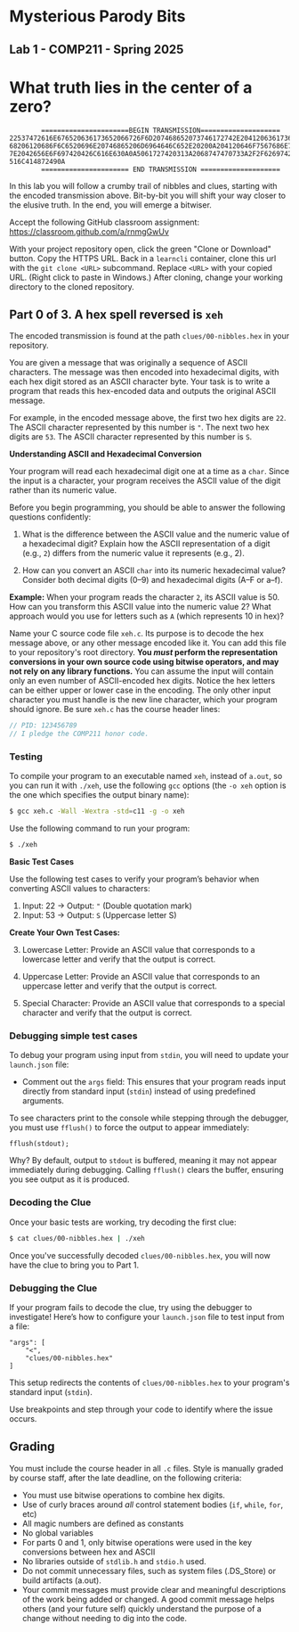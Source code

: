 # Mysterious Parody Bits

## Lab 1 - COMP211 - Spring 2025

# What truth lies in the center of a zero?

~~~plaintext
        ======================BEGIN TRANSMISSION====================
22537472616E676520636173652066726F6D207468652073746172742E2041206361736520776974
68206120686F6C6520696E20746865206D6964646C652E20200A204120646F7567686E75742E2220
7E2042656E6F697420426C616E630A0A5061727420313A2068747470733A2F2F6269742E6C792F33
516C414872490A
        ====================== END TRANSMISSION ====================
~~~

In this lab you will follow a crumby trail of nibbles and clues, starting with the encoded transmission above. Bit-by-bit you will shift your way closer to the elusive truth. In the end, you will emerge a bitwiser.

Accept the following GitHub classroom assignment: <https://classroom.github.com/a/rnmgGwUv>

With your project repository open, click the green "Clone or Download" button. Copy the HTTPS URL. Back in a `learncli` container, clone this url with the `git clone <URL>` subcommand. Replace `<URL>` with your copied URL. (Right click to paste in Windows.) After cloning, change your working directory to the cloned repository.

## Part 0 of 3. A hex spell reversed is `xeh`

The encoded transmission is found at the path `clues/00-nibbles.hex` in your repository.

You are given a message that was originally a sequence of ASCII characters. The message was then encoded into hexadecimal digits, with each hex digit stored as an ASCII character byte. Your task is to write a program that reads this hex-encoded data and outputs the original ASCII message.

For example, in the encoded message above, the first two hex digits are `22`. The ASCII character represented by this number is `"`. The next two hex digits are `53`. The ASCII character represented by this number is `S`.


**Understanding ASCII and Hexadecimal Conversion**

Your program will read each hexadecimal digit one at a time as a `char`. Since the input is a character, your program receives the ASCII value of the digit rather than its numeric value.

Before you begin programming, you should be able to answer the following questions confidently:

1. What is the difference between the ASCII value and the numeric value of a hexadecimal digit? Explain how the ASCII representation of a digit (e.g., `2`) differs from the numeric value it represents (e.g., 2).

2. How can you convert an ASCII `char` into its numeric hexadecimal value? Consider both decimal digits (0–9) and hexadecimal digits (A–F or a–f).

**Example:**
When your program reads the character `2`, its ASCII value is 50. How can you transform this ASCII value into the numeric value 2? What approach would you use for letters such as `A` (which represents 10 in hex)?

Name your C source code file `xeh.c`. Its purpose is to decode the hex message above, or any other message encoded like it. You can add this file to your repository's root directory. **You _must_ perform the representation conversions in your own source code using bitwise operators, and may not rely on any library functions.** You can assume the input will contain only an even number of ASCII-encoded hex digits. Notice the hex letters can be either upper or lower case in the encoding. The only other input character you must handle is the new line character, which your program should ignore. Be sure `xeh.c` has the course header lines:

~~~c
// PID: 123456789
// I pledge the COMP211 honor code.
~~~

### Testing

To compile your program to an executable named `xeh`, instead of `a.out`, so you can run it with `./xeh`, use the following `gcc` options (the `-o xeh` option is the one which specifies the output binary name):

~~~bash
$ gcc xeh.c -Wall -Wextra -std=c11 -g -o xeh 
~~~

Use the following command to run your program:

~~~bash
$ ./xeh
~~~

**Basic Test Cases**

Use the following test cases to verify your program’s behavior when converting ASCII values to characters:

1. Input: 22 → Output: `"` (Double quotation mark)
2. Input: 53 → Output: `S` (Uppercase letter S)

**Create Your Own Test Cases:**

3. Lowercase Letter: Provide an ASCII value that corresponds to a lowercase letter and verify that the output is correct.

4. Uppercase Letter: Provide an ASCII value that corresponds to an uppercase letter and verify that the output is correct.

5. Special Character: Provide an ASCII value that corresponds to a special character and verify that the output is correct.


### Debugging simple test cases
To  debug your program using input from `stdin`, you will need to update your `launch.json` file:

- Comment out the `args` field: This ensures that your program reads input directly from standard input (`stdin`) instead of using predefined arguments.

To see characters print to the console while stepping through the debugger, you must use `fflush()` to force the output to appear immediately:

```
fflush(stdout);
```

Why?
By default, output to `stdout` is buffered, meaning it may not appear immediately during debugging. Calling `fflush()` clears the buffer, ensuring you see output as it is produced.


### Decoding the Clue

Once your basic tests are working, try decoding the first clue:

~~~bash
$ cat clues/00-nibbles.hex | ./xeh 
~~~

Once you've successfully decoded `clues/00-nibbles.hex`, you will now have the clue to bring you to Part 1.

### Debugging the Clue

If your program fails to decode the clue, try using the debugger to investigate! Here’s how to configure your `launch.json` file to test input from a file:

```
"args": [
    "<",
    "clues/00-nibbles.hex"
]
```

This setup redirects the contents of `clues/00-nibbles.hex` to your program's standard input (`stdin`).

Use breakpoints and step through your code to identify where the issue occurs.

## Grading

You must include the course header in all `.c` files. Style is  manually graded by course staff, after the late deadline, on the following criteria:

- You must use bitwise operations to combine hex digits.
- Use of curly braces around _all_ control statement bodies (`if`, `while`, `for`, etc)
- All magic numbers are defined as constants
- No global variables
- For parts 0 and 1, only bitwise operations were used in the key conversions between hex and ASCII
- No libraries outside of `stdlib.h` and `stdio.h` used.
- Do not commit unnecessary files, such as system files (.DS_Store) or build artifacts (a.out).
- Your commit messages must provide clear and meaningful descriptions of the work being added or changed. A good commit message helps others (and your future self) quickly understand the purpose of a change without needing to dig into the code.